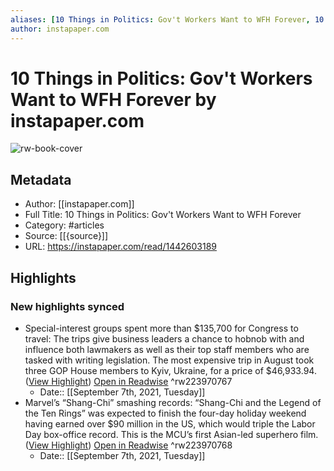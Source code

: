 ```yaml
---
aliases: [10 Things in Politics: Gov't Workers Want to WFH Forever, 10 Things in Politics: Gov't Workers Want to WFH Forever]
author: instapaper.com
---
```

# 10 Things in Politics: Gov't Workers Want to WFH Forever by instapaper.com

![rw-book-cover](https://readwise-assets.s3.amazonaws.com/static/images/article2.74d541386bbf.png)

## Metadata
- Author: [[instapaper.com]]
- Full Title: 10 Things in Politics: Gov't Workers Want to WFH Forever
- Category: #articles
- Source: [[{source}]]
- URL: https://instapaper.com/read/1442603189

## Highlights
### New highlights synced
- Special-interest groups spent more than $135,700 for Congress to travel: The trips give business leaders a chance to hobnob with and influence both lawmakers as well as their top staff members who are tasked with writing legislation. The most expensive trip in August took three GOP House members to Kyiv, Ukraine, for a price of $46,933.94. ([View Highlight](https://instapaper.com/read/1442603189/17390844)) [Open in Readwise](https://readwise.io/open/223970767) ^rw223970767
    - Date:: [[September 7th, 2021, Tuesday]]
- Marvel’s “Shang-Chi” smashing records: “Shang-Chi and the Legend of the Ten Rings” was expected to finish the four-day holiday weekend having earned over $90 million in the US, which would triple the Labor Day box-office record. This is the MCU’s first Asian-led superhero film. ([View Highlight](https://instapaper.com/read/1442603189/17390912)) [Open in Readwise](https://readwise.io/open/223970768) ^rw223970768
    - Date:: [[September 7th, 2021, Tuesday]]
